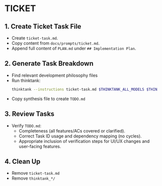# TICKET

## 1. Create Ticket Task File
- Create `ticket-task.md`.
- Copy content from `docs/prompts/ticket.md`.
- Append full content of `PLAN.md` under `## Implementation Plan`.

## 2. Generate Task Breakdown
- Find relevant development philosophy files
- Run thinktank:
    ```bash
    thinktank --instructions ticket-task.md $THINKTANK_ALL_MODELS $THINKTANK_SYNTHESIS_MODEL PLAN.md $(find_philosophy_files) $(find_glance_files)
    ```
- Copy synthesis file to create `TODO.md`

## 3. Review Tasks
- Verify `TODO.md`:
    - Completeness (all features/ACs covered or clarified).
    - Correct Task ID usage and dependency mapping (no cycles).
    - Appropriate inclusion of verification steps for UI/UX changes and user-facing features.

## 4. Clean Up
- Remove `ticket-task.md`
- Remove `thinktank_*/`

